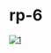 # rp-6

[![1](https://github.com/vluis566/rp-6/assets/155487937/1deea0c0-3309-4bef-9443-7046192ebaa6)]()
